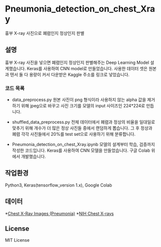# Pneumonia_detection_on_chest_Xray
흉부 X-ray 사진으로 폐렴인지 정상인지 판별
## 설명
흉부 X-ray 사진을 넣으면 폐렴인지 정상인지 판별해주는 Deep Learning Model 설계했습니다.
Keras를 사용하여 CNN model로 만들었습니다.
사용한 데이터 셋은 원본과 텐서 둘 다 용량이 커서 다운받은 Kaggle 주소를 링크로 넣었습니다.

### 코드 목록
* data_preprocess.py
원본 사진이 png 형식이라 사용하지 않는 alpha 값을 제거하기 위해 jpeg으로 바꾸고
사진 크기를 모델의 input 사이즈인 224\*224로 만듭니다.

* shuffled_data_preprocess.py
전체 데이터에서 폐렴과 정상의 비율을 일대일로 맞추기 위해
개수가 더 많은 정상 사진들 중에서 랜덤하게 뽑습니다.
그 후 정상과 폐렴 각각 사진들에서 20%를 test set으로 사용하기 위해 분류합니다.

* Pneumonia_detection_on_chest_Xray.ipynb
모델의 설계부터 학습, 검증까지 작성한 코드입니다.
Keras를 사용하여 CNN 모델을 만들었습니다.
구글 Colab 위에서 개발했습니다.

## 작업환경
Python3, Keras(tensorflow_version 1.x), Google Colab

## 데이터
*[Chest X-Ray Images (Pneumonia)](https://www.kaggle.com/paultimothymooney/chest-xray-pneumonia)
*[NIH Chest X-rays](https://www.kaggle.com/nih-chest-xrays/data)

## License
MIT License
